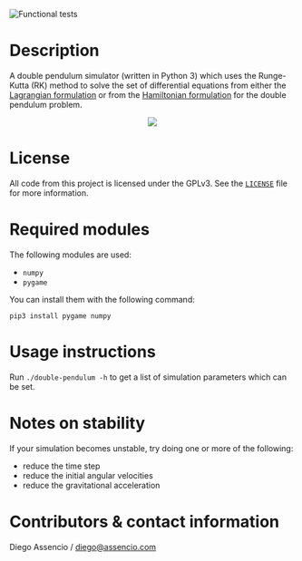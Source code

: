 ![Functional tests](https://github.com/dassencio/double-pendulum/workflows/Functional%20tests/badge.svg)

# Description

A double pendulum simulator (written in Python 3) which uses the Runge-Kutta
(RK) method to solve the set of differential equations from either the
[Lagrangian formulation](http://diego.assencio.com/?index=1500c66ae7ab27bb0106467c68feebc6)
or from the [Hamiltonian formulation](https://diego.assencio.com/?index=e5ac36fcb129ce95a61f8e8ce0572dbf)
for the double pendulum problem.

<p align="center">
  <img src="https://diego.assencio.com/images/physics/double-pendulum.gif" />
</p>

# License

All code from this project is licensed under the GPLv3. See the
[`LICENSE`](https://github.com/dassencio/double-pendulum/tree/master/LICENSE)
file for more information.

# Required modules

The following modules are used:

- `numpy`
- `pygame`

You can install them with the following command:

    pip3 install pygame numpy

# Usage instructions

Run `./double-pendulum -h` to get a list of simulation parameters which can
be set.

# Notes on stability

If your simulation becomes unstable, try doing one or more of the following:

- reduce the time step
- reduce the initial angular velocities
- reduce the gravitational acceleration

# Contributors & contact information

Diego Assencio / diego@assencio.com
